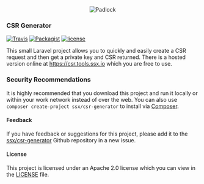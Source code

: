 <div style="text-align: center">
  <img src="https://csr.tools.ssx.io/ssl.png" alt="Padlock">
</div>

### CSR Generator

[![Travis](https://img.shields.io/travis/ssx/csr-generator.svg)]()
[![Packagist](https://img.shields.io/packagist/v/ssx/csr-generator.svg)]() [![license](https://img.shields.io/github/license/ssx/csr-generator.svg)]()

This small Laravel project allows you to quickly and easily create a CSR
request and then get a private key and CSR returned. There is a hosted version
online at https://csr.tools.ssx.io which you are free to use.



### Security Recommendations

It is highly recommended that you download this project and run it locally or
within your work network instead of over the web. You can also use `composer create-project ssx/csr-generator` to install via [Composer](https://getcomposer.org/).



#### Feedback

If you have feedback or suggestions for this project, please add it to the
[ssx/csr-generator](https://github.com/ssx/csr-generator) Github repository in a
new issue.



#### License

This project is licensed under an Apache 2.0 license which you can view in the
[LICENSE](https://github.com/ssx/csr-generator/blob/master/LICENSE) file.
